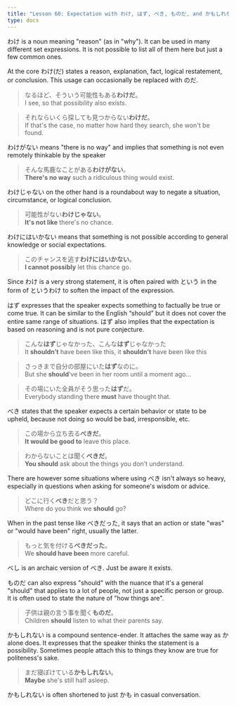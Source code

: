 ```yaml
---
title: "Lesson 60: Expectation with わけ, はず, べき, ものだ, and かもしれない"
type: docs
---
```



わけ is a noun meaning "reason" (as in "why"). It can be used in many different set expressions. It is not possible to list all of them here but just a few common ones.

At the core わけ(だ) states a reason, explanation, fact, logical restatement, or conclusion. This usage can occasionally be replaced with のだ.

> なるほど、そういう可能性もある<b>わけだ</b>。  
> I see, so that possibility also exists.  

> それならいくら探しても見つからない<b>わけだ</b>。  
> If that's the case, no matter how hard they search, she won't be found.  

わけがない means "there is no way" and implies that something is not even remotely thinkable by the speaker  

> そんな馬鹿なことがある<b>わけがない</b>。  
> <b>There's no way</b> such a ridiculous thing would exist.  

わけじゃない on the other hand is a roundabout way to negate a situation, circumstance, or logical conclusion.  

> 可能性がない<b>わけじゃない</b>。  
> <b>It's not like</b> there's no chance.  

わけにはいかない means that something is not possible according to general knowledge or social expectations.

> このチャンスを逃す<b>わけにはいかない</b>。  
> <b>I cannot possibly</b> let this chance go. 

Since わけ is a very strong statement, it is often paired with という in the form of というわけ to soften the impact of the expression.

はず expresses that the speaker expects something to factually be true or come true. It can be similar to the English “should” but it does not cover the entire same range of situations. はず also implies that the expectation is based on reasoning and is not pure conjecture.

> こんな<b>はず</b>じゃなかった、こんな<b>はず</b>じゃなかった  
> It <b>shouldn’t</b> have been like this, it <b>shouldn’t</b> have been like this 

> さっきまで自分の部屋にいた<b>はず</b>なのに。  
> But she <b>should</b>’ve been in her room until a moment ago...  

> その場にいた全員がそう思った<b>はず</b>だ。  
> Everybody standing there <b>must</b> have thought that.

べき states that the speaker expects a certain behavior or state to be upheld, because not doing so would be bad, irresponsible, etc.  

> この場から立ち去る<b>べきだ</b>。  
> <b>It would be good to</b> leave this place.  

> わからないことは聞く<b>べきだ</b>。  
> <b>You should</b> ask about the things you don’t understand.

There are however some situations where using べき isn't always so heavy, especially in questions when asking for someone's wisdom or advice.  

> どこに行く<b>べき</b>だと思う？  
> Where do you think we <b>should</b> go?  

When in the past tense like べきだった, it says that an action or state "was" or "would have been" right, usually the latter.  

> もっと気を付ける<b>べきだった</b>。  
> We <b>should have been</b> more careful.  

べし is an archaic version of べき. Just be aware it exists.  

ものだ can also express "should" with the nuance that it's a general "should" that applies to a lot of people, not just a specific person or group. It is often used to state the nature of "how things are".  

> 子供は親の言う事を聞く<b>ものだ</b>。  
> Children <b>should</b> listen to what their parents say.

かもしれない is a compound sentence-ender. It attaches the same way as か alone does. It expresses that the speaker thinks the statement is a possibility. Sometimes people attach this to things they know are true for politeness's sake.  

> まだ寝ぼけている<b>かもしれない</b>。  
> <b>Maybe</b> she's still half asleep.  

かもしれない is often shortened to just かも in casual conversation.